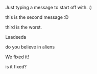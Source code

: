 Just typing a message to start off with. :)

this is the second message :D

third is the worst. 

Laadeeda

do you believe in aliens

We fixed it!

is it fixed?

